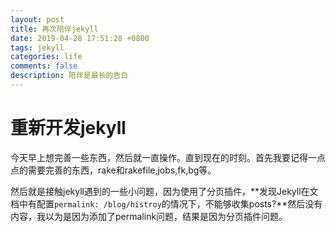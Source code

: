 ```yaml
---
layout: post
title: 再次陪伴jekyll 
date: 2019-04-28 17:51:28 +0800 
tags: jekyll
categories: life 
comments: false
description: 陪伴是最长的告白
---
```

# 重新开发jekyll

今天早上想完善一些东西，然后就一直操作。直到现在的时刻。首先我要记得一点点的需要完善的东西，rake和rakefile,jobs,fk,bg等。

然后就是接触jekyll遇到的一些小问题，因为使用了分页插件，**发现Jekyll在文档中有配置`permalink: /blog/histroy`的情况下，不能够收集posts?**然后没有内容，我以为是因为添加了permalink问题，结果是因为分页插件问题。